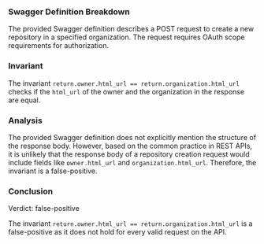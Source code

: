 ### Swagger Definition Breakdown

The provided Swagger definition describes a POST request to create a new repository in a specified organization. The request requires OAuth scope requirements for authorization.

### Invariant

The invariant `return.owner.html_url == return.organization.html_url` checks if the `html_url` of the owner and the organization in the response are equal.

### Analysis

The provided Swagger definition does not explicitly mention the structure of the response body. However, based on the common practice in REST APIs, it is unlikely that the response body of a repository creation request would include fields like `owner.html_url` and `organization.html_url`. Therefore, the invariant is a false-positive.

### Conclusion

Verdict: false-positive

The invariant `return.owner.html_url == return.organization.html_url` is a false-positive as it does not hold for every valid request on the API.
